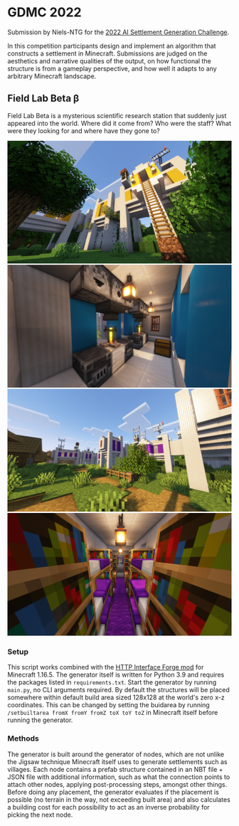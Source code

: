 # GDMC 2022
Submission by Niels-NTG for the [2022 AI Settlement Generation Challenge](https://gendesignmc.engineering.nyu.edu/).

In this competition participants design and implement an algorithm that constructs a settlement in Minecraft. Submissions are judged on the aesthetics and narrative qualities of the output, on how functional the structure is from a gameplay perspective, and how well it adapts to any arbitrary Minecraft landscape.

## Field Lab Beta β
Field Lab Beta is a mysterious scientific research station that suddenly just appeared into the world. Where did it come from? Who were the staff? What were they looking for and where have they gone to?

![2022-06-15_12.59.17.png](screenshots/2022-06-15_12.59.17.png)
![2022-06-15_13.07.00.png](screenshots/2022-06-15_13.07.00.png)
![2022-06-15_13.13.14.png](screenshots/2022-06-15_13.13.14.png)
![2022-06-15_13.10.44.png](screenshots/2022-06-15_13.10.44.png)

### Setup
This script works combined with the [HTTP Interface Forge mod](https://github.com/nilsgawlik/gdmc_http_interface) for Minecraft 1.16.5. The generator itself is written for Python 3.9 and requires the packages listed in `requirements.txt`. Start the generator by running `main.py`, no CLI arguments required. By default the structures will be placed somewhere within default build area sized 128x128 at the world's zero x-z coordinates. This can be changed by setting the buidarea by running `/setbuiltarea fromX fromY fromZ toX toY toZ` in Minecraft itself before running the generator.

### Methods
The generator is built around the generator of nodes, which are not unlike the Jigsaw technique Minecraft itself uses to generate settlements such as villages. Each node contains a prefab structure contained in an NBT file + JSON file with additional information, such as what the connection points to attach other nodes, applying post-processing steps, amongst other things. Before doing any placement, the generator evaluates if the placement is possible (no terrain in the way, not exceeding built area) and also calculates a building cost for each possibility to act as an inverse probability for picking the next node.
